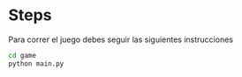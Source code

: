 # Steps

Para correr el juego debes seguir las siguientes instrucciones


```sh
cd game
python main.py
```
